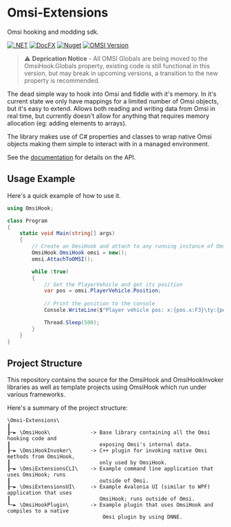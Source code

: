 ﻿# Omsi-Extensions
Omsi hooking and modding sdk.

[![.NET](https://github.com/space928/Omsi-Extensions/actions/workflows/dotnet.yml/badge.svg)](https://github.com/space928/Omsi-Extensions/actions/workflows/dotnet.yml)
[![DocFX](https://github.com/space928/Omsi-Extensions/actions/workflows/docs.yml/badge.svg)](https://github.com/space928/Omsi-Extensions/actions/workflows/docs.yml)
[![Nuget](https://img.shields.io/nuget/v/omsihook)](https://www.nuget.org/packages/OmsiHook/)
[![OMSI Version](https://img.shields.io/badge/OMSI%20Version-2.3.004-orange)](https://store.steampowered.com/app/252530/OMSI_2_Steam_Edition/)

> :warning: **Deprication Notice** - All OMSI Globals are being moved to the OmsiHook.Globals property, existing code is still functional in this version,
> but may break in upcoming versions, a transition to the new property is recommended.

The dead simple way to hook into Omsi and fiddle with it's memory. In it's current state we only have 
mappings for a limited number of Omsi objects, but it's easy to extend. Allows both reading and writing 
data from Omsi in real time, but currently doesn't allow for anything that requires memory allocation 
(eg: adding elements to arrays).

The library makes use of C# properties and classes to wrap native Omsi objects making them simple to interact 
with in a managed environment.

See the [documentation](https://space928.github.io/Omsi-Extensions/index.html) for details on the API.

## Usage Example
Here's a quick example of how to use it.
```cs
using OmsiHook;

class Program
{
    static void Main(string[] args)
    {
        // Create an OmsiHook and attach to any running instance of Omsi
        OmsiHook.OmsiHook omsi = new();
        omsi.AttachToOMSI();

        while (true)
        {
            // Get the PlayerVehicle and get its position
            var pos = omsi.PlayerVehicle.Position;
            
            // Print the position to the console
            Console.WriteLine($"Player vehicle pos: x:{pos.x:F3}\ty:{pos.y:F3}\tz:{pos.z:F3}");

            Thread.Sleep(500);
        }
    }
}
```

## Project Structure
This repository contains the source for the OmsiHook and OmsiHookInvoker libraries as well as template 
projects using OmsiHook which run under various frameworks.

Here's a summary of the project structure:
```
\Omsi-Extensions\
┃
┠─► \OmsiHook\             -> Base library containing all the Omsi hooking code and 
┃                             exposing Omsi's internal data.
┠─► \OmsiHookInvoker\      -> C++ plugin for invoking native Omsi methods from OmsiHook, 
┃                             only used by OmsiHook.
┠─► \OmsiExtensionsCLI\    -> Example command line application that uses OmsiHook; runs
┃                             outside of Omsi.
┠─► \OmsiExtensionsUI\     -> Example Avalonia UI (similar to WPF) application that uses
┃                             OmsiHook; runs outside of Omsi.
┖─► \OmsiHookPlugin\       -> Example plugin that uses OmsiHook and compiles to a native
                               Omsi plugin by using DNNE.
```
